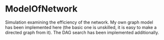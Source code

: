 
# ModelOfNetwork
Simulation examining the efficiency of the network.
My own graph model has been implemented here (the basic one is unskilled, it is easy to make a directed graph from it). 
The DAG search has been implemented additionally.

